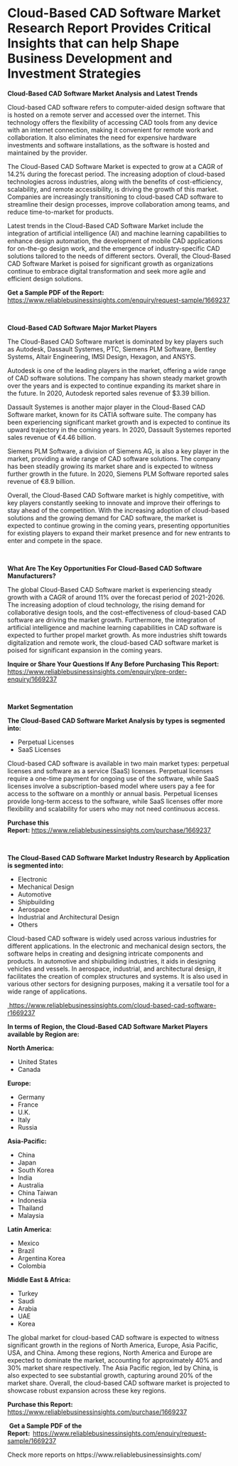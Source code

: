 <p><h1>Cloud-Based CAD Software Market Research Report Provides Critical Insights that can help Shape Business Development and Investment Strategies</h1></p><p><strong>Cloud-Based CAD Software Market Analysis and Latest Trends</strong></p>
<p><p>Cloud-based CAD software refers to computer-aided design software that is hosted on a remote server and accessed over the internet. This technology offers the flexibility of accessing CAD tools from any device with an internet connection, making it convenient for remote work and collaboration. It also eliminates the need for expensive hardware investments and software installations, as the software is hosted and maintained by the provider.</p><p>The Cloud-Based CAD Software Market is expected to grow at a CAGR of 14.2% during the forecast period. The increasing adoption of cloud-based technologies across industries, along with the benefits of cost-efficiency, scalability, and remote accessibility, is driving the growth of this market. Companies are increasingly transitioning to cloud-based CAD software to streamline their design processes, improve collaboration among teams, and reduce time-to-market for products.</p><p>Latest trends in the Cloud-Based CAD Software Market include the integration of artificial intelligence (AI) and machine learning capabilities to enhance design automation, the development of mobile CAD applications for on-the-go design work, and the emergence of industry-specific CAD solutions tailored to the needs of different sectors. Overall, the Cloud-Based CAD Software Market is poised for significant growth as organizations continue to embrace digital transformation and seek more agile and efficient design solutions.</p></p>
<p><strong>Get a Sample PDF of the Report:&nbsp;</strong> <a href="https://www.reliablebusinessinsights.com/enquiry/request-sample/1669237">https://www.reliablebusinessinsights.com/enquiry/request-sample/1669237</a></p>
<p>&nbsp;</p>
<p><strong>Cloud-Based CAD Software Major Market Players</strong></p>
<p><p>The Cloud-Based CAD Software market is dominated by key players such as Autodesk, Dassault Systemes, PTC, Siemens PLM Software, Bentley Systems, Altair Engineering, IMSI Design, Hexagon, and ANSYS.</p><p>Autodesk is one of the leading players in the market, offering a wide range of CAD software solutions. The company has shown steady market growth over the years and is expected to continue expanding its market share in the future. In 2020, Autodesk reported sales revenue of $3.39 billion.</p><p>Dassault Systemes is another major player in the Cloud-Based CAD Software market, known for its CATIA software suite. The company has been experiencing significant market growth and is expected to continue its upward trajectory in the coming years. In 2020, Dassault Systemes reported sales revenue of €4.46 billion.</p><p>Siemens PLM Software, a division of Siemens AG, is also a key player in the market, providing a wide range of CAD software solutions. The company has been steadily growing its market share and is expected to witness further growth in the future. In 2020, Siemens PLM Software reported sales revenue of €8.9 billion.</p><p>Overall, the Cloud-Based CAD Software market is highly competitive, with key players constantly seeking to innovate and improve their offerings to stay ahead of the competition. With the increasing adoption of cloud-based solutions and the growing demand for CAD software, the market is expected to continue growing in the coming years, presenting opportunities for existing players to expand their market presence and for new entrants to enter and compete in the space.</p></p>
<p>&nbsp;</p>
<p><strong>What Are The Key Opportunities For Cloud-Based CAD Software Manufacturers?</strong></p>
<p><p>The global Cloud-Based CAD Software market is experiencing steady growth with a CAGR of around 11% over the forecast period of 2021-2026. The increasing adoption of cloud technology, the rising demand for collaborative design tools, and the cost-effectiveness of cloud-based CAD software are driving the market growth. Furthermore, the integration of artificial intelligence and machine learning capabilities in CAD software is expected to further propel market growth. As more industries shift towards digitalization and remote work, the cloud-based CAD software market is poised for significant expansion in the coming years.</p></p>
<p><strong>Inquire or Share Your Questions If Any Before Purchasing This Report:</strong> <a href="https://www.reliablebusinessinsights.com/enquiry/pre-order-enquiry/1669237">https://www.reliablebusinessinsights.com/enquiry/pre-order-enquiry/1669237</a></p>
<p>&nbsp;</p>
<p><strong>Market Segmentation</strong></p>
<p><strong>The Cloud-Based CAD Software Market Analysis by types is segmented into:</strong></p>
<p><ul><li>Perpetual Licenses</li><li>SaaS Licenses</li></ul></p>
<p><p>Cloud-based CAD software is available in two main market types: perpetual licenses and software as a service (SaaS) licenses. Perpetual licenses require a one-time payment for ongoing use of the software, while SaaS licenses involve a subscription-based model where users pay a fee for access to the software on a monthly or annual basis. Perpetual licenses provide long-term access to the software, while SaaS licenses offer more flexibility and scalability for users who may not need continuous access.</p></p>
<p><strong>Purchase this Report:&nbsp;</strong><a href="https://www.reliablebusinessinsights.com/purchase/1669237">https://www.reliablebusinessinsights.com/purchase/1669237</a></p>
<p>&nbsp;</p>
<p><strong>The Cloud-Based CAD Software Market Industry Research by Application is segmented into:</strong></p>
<p><ul><li>Electronic</li><li>Mechanical Design</li><li>Automotive</li><li>Shipbuilding</li><li>Aerospace</li><li>Industrial and Architectural Design</li><li>Others</li></ul></p>
<p><p>Cloud-based CAD software is widely used across various industries for different applications. In the electronic and mechanical design sectors, the software helps in creating and designing intricate components and products. In automotive and shipbuilding industries, it aids in designing vehicles and vessels. In aerospace, industrial, and architectural design, it facilitates the creation of complex structures and systems. It is also used in various other sectors for designing purposes, making it a versatile tool for a wide range of applications.</p></p>
<p><a href="https://www.reliablebusinessinsights.com/cloud-based-cad-software-r1669237">&nbsp;https://www.reliablebusinessinsights.com/cloud-based-cad-software-r1669237</a></p>
<p><strong>In terms of Region, the Cloud-Based CAD Software Market Players available by Region are:</strong></p>
<p>
    <p> <strong> North America: </strong>
        <ul>
            <li>United States</li>
            <li>Canada</li>
        </ul>
        </p> 
    <p> <strong> Europe: </strong>
        <ul>
            <li>Germany</li>
            <li>France</li>
            <li>U.K.</li>
            <li>Italy</li>
            <li>Russia</li>
        </ul>
        </p> 
    <p> <strong> Asia-Pacific: </strong>
        <ul>
            <li>China</li>
            <li>Japan</li>
            <li>South Korea</li>
            <li>India</li>
            <li>Australia</li>
            <li>China Taiwan</li>
            <li>Indonesia</li>
            <li>Thailand</li>
            <li>Malaysia</li>
        </ul>
        </p> 
    <p> <strong> Latin America: </strong>
        <ul>
            <li>Mexico</li>
            <li>Brazil</li>
            <li>Argentina Korea</li>
            <li>Colombia</li>
        </ul>
        </p> 
    <p> <strong> Middle East & Africa: </strong>
        <ul>
            <li>Turkey</li>
            <li>Saudi</li>
            <li>Arabia</li>
            <li>UAE</li>
            <li>Korea</li>
        </ul>
    </p>
    </p>
<p><p>The global market for cloud-based CAD software is expected to witness significant growth in the regions of North America, Europe, Asia Pacific, USA, and China. Among these regions, North America and Europe are expected to dominate the market, accounting for approximately 40% and 30% market share respectively. The Asia Pacific region, led by China, is also expected to see substantial growth, capturing around 20% of the market share. Overall, the cloud-based CAD software market is projected to showcase robust expansion across these key regions.</p></p>
<p><strong>Purchase this Report: </strong><a href="https://www.reliablebusinessinsights.com/purchase/1669237">https://www.reliablebusinessinsights.com/purchase/1669237</a></p>
<p>&nbsp;<strong>Get a Sample PDF of the Report:&nbsp;&nbsp;</strong><a href="https://www.reliablebusinessinsights.com/enquiry/request-sample/1669237">https://www.reliablebusinessinsights.com/enquiry/request-sample/1669237</a></p>
<p><strong></strong></p>
<p>Check more reports on https://www.reliablebusinessinsights.com/</p>